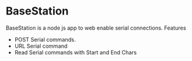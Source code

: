 BaseStation
=========

BaseStation is a node js app to web enable serial connections.
Features
  - POST Serial commands.
  - URL Serial command
  - Read Serial commands with Start and End Chars
